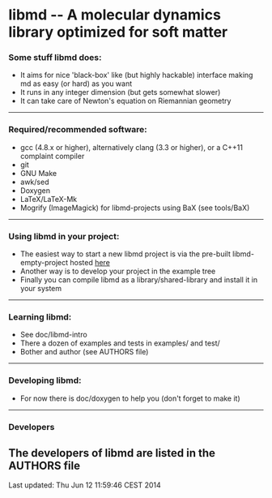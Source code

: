 libmd -- A molecular dynamics library optimized for soft matter 
=======

### Some stuff libmd does:
  * It aims for nice 'black-box' like (but highly hackable) interface making md as easy (or hard) as you want
  * It runs in any integer dimension (but gets somewhat slower)
  * It can take care of Newton's equation on Riemannian geometry
-----------

### Required/recommended software:
  * gcc (4.8.x or higher), alternatively clang (3.3 or higher), or a C++11 complaint compiler
  * git
  * GNU Make
  * awk/sed 
  * Doxygen
  * LaTeX/LaTeX-Mk
  * Mogrify (ImageMagick) for libmd-projects using BaX (see tools/BaX)
-----------

### Using libmd in your project:
  * The easiest way to start a new libmd project is via the pre-built libmd-empty-project hosted [here](https://bitbucket.org/softmatter/empty-libmd-project)
  * Another way is to develop your project in the example tree
  * Finally you can compile libmd as a library/shared-library and install it in your system
-----------

### Learning libmd:
  * See doc/libmd-intro
  * There a dozen of examples and tests in examples/ and test/
  * Bother and author (see AUTHORS file)
-----------

### Developing libmd: 
  * For now there is doc/doxygen to help you (don't forget to make it)
-----------

### Developers
The developers of libmd are listed in the AUTHORS file
-----------

Last updated: Thu Jun 12 11:59:46 CEST 2014

